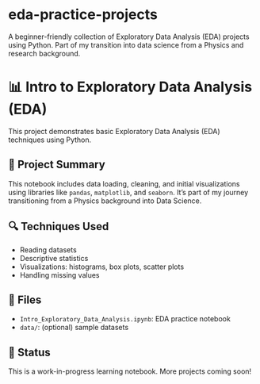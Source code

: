# eda-practice-projects
A beginner-friendly collection of Exploratory Data Analysis (EDA) projects using Python. Part of my transition into data science from a Physics and research background.

# 📊 Intro to Exploratory Data Analysis (EDA)

This project demonstrates basic Exploratory Data Analysis (EDA) techniques using Python.

## 🧪 Project Summary
This notebook includes data loading, cleaning, and initial visualizations using libraries like `pandas`, `matplotlib`, and `seaborn`. It’s part of my journey transitioning from a Physics background into Data Science.

## 🔍 Techniques Used
- Reading datasets
- Descriptive statistics
- Visualizations: histograms, box plots, scatter plots
- Handling missing values

## 📁 Files
- `Intro_Exploratory_Data_Analysis.ipynb`: EDA practice notebook
- `data/`: (optional) sample datasets

## 🚧 Status
This is a work-in-progress learning notebook. More projects coming soon!
